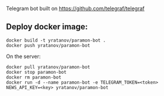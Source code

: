 Telegram bot built on https://github.com/telegraf/telegraf

## Deploy docker image:

```
docker build -t yratanov/paramon-bot .
docker push yratanov/paramon-bot
```


On the server:
```
docker pull yratanov/paramon-bot
docker stop paramon-bot
docker rm paramon-bot
docker run -d --name paramon-bot -e TELEGRAM_TOKEN=<token> NEWS_API_KEY=<key> yratanov/paramon-bot
```
